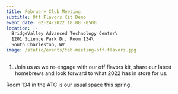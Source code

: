 ```yaml
---
title: February Club Meeting
subtitle: Off Flavors Kit Demo
event_date: 02-24-2022 18:00 -0500
location: |-
  BridgeValley Advanced Technology Center\
  1201 Science Park Dr, Room 134\
  South Charleston, WV
image: /static/events/feb-meeting-off-flavors.jpg
---
```

1. Join us as we re-engage with our off flavors kit, share our latest homebrews and look forward to what 2022 has in store for us.

Room 134 in the ATC is our usual space this spring.